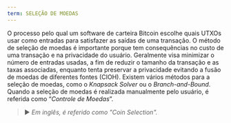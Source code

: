 ```yaml
---
term: SELEÇÃO DE MOEDAS
---
```


O processo pelo qual um software de carteira Bitcoin escolhe quais UTXOs usar como entradas para satisfazer as saídas de uma transação. O método de seleção de moedas é importante porque tem consequências no custo de uma transação e na privacidade do usuário. Geralmente visa minimizar o número de entradas usadas, a fim de reduzir o tamanho da transação e as taxas associadas, enquanto tenta preservar a privacidade evitando a fusão de moedas de diferentes fontes (CIOH). Existem vários métodos para a seleção de moedas, como o *Knapsack Solver* ou o *Branch-and-Bound*. Quando a seleção de moedas é realizada manualmente pelo usuário, é referida como “*Controle de Moedas*”.

> ► *Em inglês, é referido como "Coin Selection".*